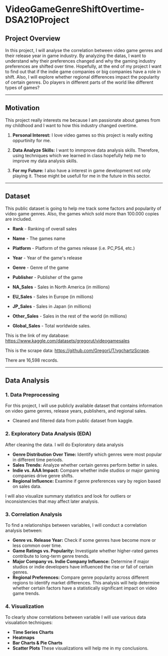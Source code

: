 # VideoGameGenreShiftOvertime-DSA210Project

## Project Overview

In this project, I will analyse the correlation between video game genres and their release year in game industry. By analyzing the datas, I want to understand why their preferences changed and why the gaming industry preferences are shifted over time. Hopefully, at the end of my project I want to find out that if the indie game companies or big companies have a role in shift. Also, I will explore whether regional differences impact the popularity of certain genres. Do players in different parts of the world like different types of games?

---

## Motivation

This project really interests me because I am passionate about games from my childhood and I want to how this industry changed overtime.

1. **Personal Interest:**
    I love video games so this project is really exiting oppurtinity for me.

2. **Data Analyze Skills:**
    I want to immprove data analysis skills. Therefore, using techniques which we learned in class hopefully help me to improve my data analysis skills.

3. **For my Future:**
   I also have a interest in game development not only playing it. These might be usefull for me in the future in this sector.

---

## Dataset

This public dataset is going to help me track some factors and popularity of video game genres. Also, the games which sold more than 100.000 copies are included.

- **Rank** - Ranking of overall sales

- **Name** - The games name

- **Platform** - Platform of the games release (i.e. PC,PS4, etc.)

- **Year** - Year of the game's release

- **Genre** - Genre of the game

- **Publisher** - Publisher of the game

- **NA_Sales** - Sales in North America (in millions)

- **EU_Sales** - Sales in Europe (in millions)

- **JP_Sales** - Sales in Japan (in millions)

- **Other_Sales** - Sales in the rest of the world (in millions)

- **Global_Sales** - Total worldwide sales.

This is the link of my database: https://www.kaggle.com/datasets/gregorut/videogamesales

This is the scrape data: https://github.com/GregorUT/vgchartzScrape.

There are 16,598 records.

---

## Data Analysis

### **1. Data Preprocessing**
For this project, I will use publicly available dataset that contains information on video game genres, release years, publishers, and regional sales. 
- Cleaned and filtered data from public dataset from kaggle.

### **2. Exploratory Data Analysis (EDA)**
After cleaning the data. I will do Exploratory data analysis
- **Genre Distribution Over Time:** Identify which genres were most popular in different time periods.
- **Sales Trends:** Analyze whether certain genres perform better in sales.
- **Indie vs. AAA Impact:** Compare whether indie studios or major gaming companies drive genre shifts.
- **Regional Influence:** Examine if genre preferences vary by region based on sales data.

I will also visualize summary statistics and look for outliers or inconsistencies that may affect later analysis.

### **3. Correlation Analysis**
To find a relationships between variables, I will conduct a correlation analysis between:
- **Genre vs. Release Year:** Check if some genres have become more or less common over time.
- **Game Ratings vs. Popularity:** Investigate whether higher-rated games contribute to long-term genre trends.
- **Major Company vs. Indie Company Influence:** Determine if major studios or indie developers have influenced the rise or fall of certain genres.
- **Regional Preferences:** Compare genre popularity across different regions to identify market differences.
This analysis will help determine whether certain factors have a statistically significant impact on video game trends.

### **4. Visualization**
To clearly show correlations between variable I will use various data visualation techniques:
- **Time Series Charts**
- **Heatmaps**
- **Bar Charts & Pie Charts**
- **Scatter Plots**
These visualizations will help me in my conclusions.
